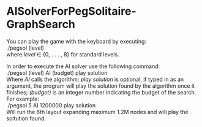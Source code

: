 # AISolverForPegSolitaire-GraphSearch

You can play the game with the keyboard by executing:  
./pegsol (level)  
where *level* ∈ {0, . . . , 8} for standard levels.  
  
In order to execute the AI solver use the following command:  
./pegsol (level) AI (budget) play solution  
Where *AI* calls the algorithm; *play solution* is optional, if typed in as an argument, the program will play the solution found by the algorithm once it finishes; *(budget)* is an integer number indicating the budget of the search.  
For example:  
./pegsol 5 AI 1200000 play solution  
Will run the 6th layout expanding maximum 1.2M nodes and will play the soltution found.  
